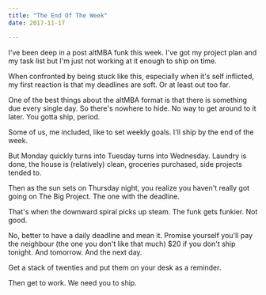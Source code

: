 ```yaml
---
title: "The End Of The Week"
date: 2017-11-17

---
```


I've been deep in a post altMBA funk this week. I've got my project plan and my task list but I'm just not working at it enough to ship on time.

When confronted by being stuck like this, especially when it's self inflicted, my first reaction is that my deadlines are soft. Or at least out too far.

One of the best things about the altMBA format is that there is something due every single day. So there's nowhere to hide. No way to get around to it later. You gotta ship, period.

Some of us, me included, like to set weekly goals. I'll ship by the end of the week.

But Monday quickly turns into Tuesday turns into Wednesday. Laundry is done, the house is (relatively) clean, groceries purchased, side projects tended to.

Then as the sun sets on Thursday night, you realize you haven't really got going on The Big Project. The one with the deadline.

That's when the downward spiral picks up steam. The funk gets funkier. Not good.

No, better to have a daily deadline and mean it. Promise yourself you'll pay the neighbour (the one you don't like that much) $20 if you don't ship tonight. And tomorrow. And the next day.

Get a stack of twenties and put them on your desk as a reminder.

Then get to work. We need you to ship.

